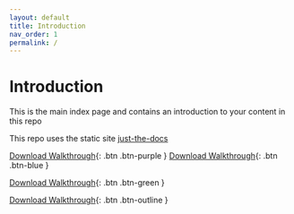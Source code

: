 ```yaml
---
layout: default
title: Introduction
nav_order: 1
permalink: /
---
```


# Introduction

This is the main index page and contains an introduction to your content in this repo

This repo uses the static site [just-the-docs](https://pmarsceill.github.io/just-the-docs/)

[Download Walkthrough](https://twitter.com/WebDevSolent){: .btn .btn-purple } [Download Walkthrough](https://twitter.com/WebDevSolent){: .btn .btn-blue } 

[Download Walkthrough](https://twitter.com/WebDevSolent){: .btn .btn-green }

[Download Walkthrough](https://twitter.com/WebDevSolent){: .btn .btn-outline }
